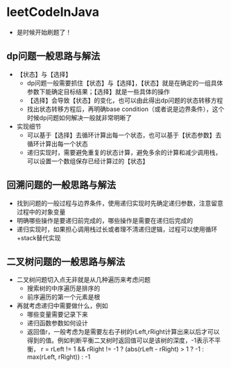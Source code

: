 # leetCodeInJava
- 是时候开始刷题了！

## dp问题一般思路与解法
- 【状态】与【选择】
   - dp问题一般需要抓住【状态】与【选择】，【状态】就是在确定的一组具体参数下能确定目标结果；【选择】就是一些具体的操作
   - 【选择】会导致【状态】的变化，也可以由此得出dp问题的状态转移方程
   - 找出状态转移方程后，再明确base condition（或者说是边界条件），这个时候dp问题如何解决一般就非常明晰了
- 实现细节
   - 可以基于【选择】去循环计算出每一个状态，也可以基于【状态参数】去循环计算出每一个状态
   - 递归实现时，需要避免重复的状态计算，避免多余的计算和减少调用栈，可以设置一个数组保存已经计算过的【状态】
## 回溯问题的一般思路与解法
- 找到问题的一般过程与边界条件，使用递归实现时先确定递归参数，注意留意过程中的对象变量
- 明确哪些操作是要递归前完成的，哪些操作是需要在递归后完成的
- 递归实现时，如果担心调用栈过长或者理不清递归逻辑，过程可以使用循环+stack替代实现
## 二叉树问题的一般思路与解法
- 二叉树问题切入点无非就是从几种遍历来考虑问题
   - 搜索树的中序遍历是排序的
   - 前序遍历的第一个元素是根
- 再就考虑递归中需要做什么，例如
   - 哪些变量需要记录下来
   - 递归函数参数如何设计
   - 返回值r，一般考虑为是需要左右子树的rLeft,rRight计算出来以后才可以得到的值。例如判断平衡二叉树时返回值可以是该树的深度，-1表示不平衡，
   r = rLeft != 1 && rRight != -1 ? (abs(rLeft - rRight) > 1 ? -1 : max(rLeft, rRight)) : -1